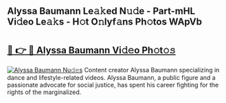 ## Alyssa Baumann Le𝚊𝚔ed N𝚞𝚍e - Part-mHL Vi𝚍eo Le𝚊𝚔s - H𝚘t O𝚗lyf𝚊ns Ph𝚘tos WApVb

# <h2><a href="http://hf8kt04.feru.top/?c=Alyssa+Baumann">🔗 👉 🔴 Alyssa Baumann Vi𝚍𝚎o Ph𝚘t𝚘𝚜</a></h2>

[![Alyssa Baumann Nu𝚍𝚎s](https://i.imgur.com/0TWrTi3.gif)](http://hf8kt04.feru.top/?c=Alyssa+Baumann)
Content creator Alyssa Baumann specializing in dance and lifestyle-related videos. Alyssa Baumann, a public figure and a passionate advocate for social justice, has spent his career fighting for the rights of the marginalized. 
